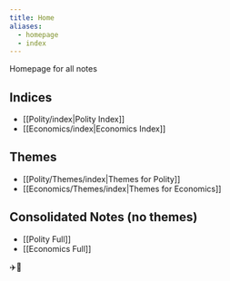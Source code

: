 ```yaml
---
title: Home
aliases:
  - homepage
  - index
---
```

Homepage for all notes

## Indices
- [[Polity/index|Polity Index]]
- [[Economics/index|Economics Index]]
## Themes
- [[Polity/Themes/index|Themes for Polity]]
- [[Economics/Themes/index|Themes for Economics]]
## Consolidated Notes (no themes)
- [[Polity Full]]
- [[Economics Full]]

✈️🍰